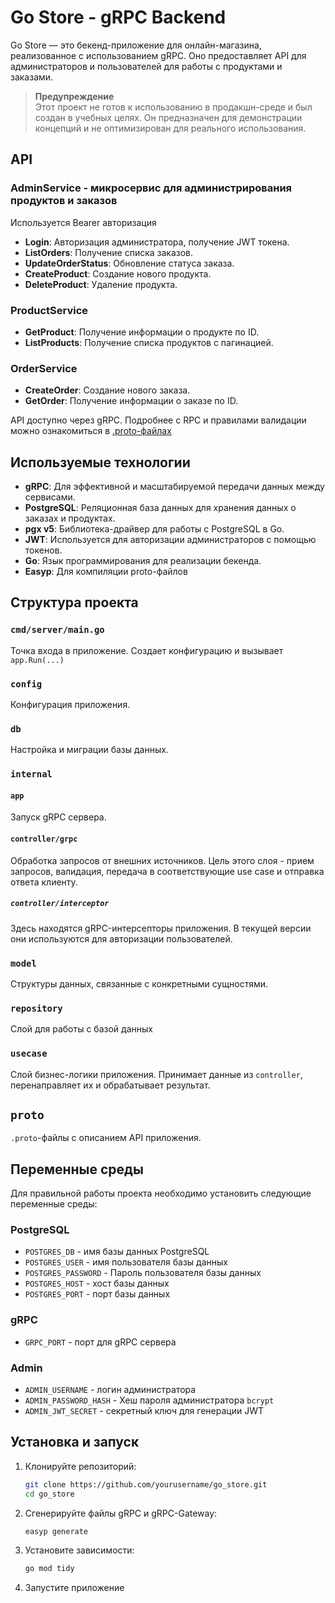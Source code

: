 # Go Store - gRPC Backend

Go Store — это бекенд-приложение для онлайн-магазина, реализованное с использованием gRPC.
Оно предоставляет API для администраторов и пользователей для работы с продуктами и заказами.

> **Предупреждение**  
> Этот проект не готов к использованию в продакшн-среде и был создан в учебных целях.
> Он предназначен для демонстрации концепций и не оптимизирован для реального использования.

## API

### **AdminService** - микросервис для администрирования продуктов и заказов

Используется Bearer авторизация

- **Login**: Авторизация администратора, получение JWT токена.
- **ListOrders**: Получение списка заказов.
- **UpdateOrderStatus**: Обновление статуса заказа.
- **CreateProduct**: Создание нового продукта.
- **DeleteProduct**: Удаление продукта.

### **ProductService**
- **GetProduct**: Получение информации о продукте по ID.
- **ListProducts**: Получение списка продуктов с пагинацией.

### **OrderService**
- **CreateOrder**: Создание нового заказа.
- **GetOrder**: Получение информации о заказе по ID.

API доступно через gRPC. Подробнее с RPC и правилами валидации можно ознакомиться в [.proto-файлах](proto)

## Используемые технологии

- **gRPC**: Для эффективной и масштабируемой передачи данных между сервисами.
- **PostgreSQL**: Реляционная база данных для хранения данных о заказах и продуктах.
- **pgx v5**: Библиотека-драйвер для работы с PostgreSQL в Go.
- **JWT**: Используется для авторизации администраторов с помощью токенов.
- **Go**: Язык программирования для реализации бекенда.
- **Easyp**: Для компиляции proto-файлов


## Структура проекта

### `cmd/server/main.go`

Точка входа в приложение. Создает конфигурацию и вызывает `app.Run(...)`

### `config`

Конфигурация приложения.

### `db`

Настройка и миграции базы данных.

### `internal`

#### `app`

Запуск gRPC сервера.

#### `controller/grpc`

Обработка запросов от внешних источников. Цель этого слоя - прием запросов, валидация, передача в соответствующие use case и отправка ответа клиенту.

##### `controller/interceptor`

Здесь находятся gRPC-интерсепторы приложения. В текущей версии они используются для авторизации пользователей.

### `model`

Структуры данных, связанные с конкретными сущностями.

### `repository`

Слой для работы с базой данных

### `usecase`

Слой бизнес-логики приложения. Принимает данные из `controller`, перенаправляет их и обрабатывает результат.

## `proto`

`.proto`-файлы с описанием API приложения.

## Переменные среды

Для правильной работы проекта необходимо установить следующие переменные среды:

### PostgreSQL

- `POSTGRES_DB` - имя базы данных PostgreSQL
- `POSTGRES_USER` - имя пользователя базы данных
- `POSTGRES_PASSWORD` - Пароль пользователя базы данных
- `POSTGRES_HOST` - хост базы данных
- `POSTGRES_PORT` - порт базы данных

### gRPC

- `GRPC_PORT` - порт для gRPC сервера

### Admin

- `ADMIN_USERNAME` - логин администратора
- `ADMIN_PASSWORD_HASH` - Хеш пароля администратора `bcrypt`
- `ADMIN_JWT_SECRET` - секретный ключ для генерации JWT

## Установка и запуск

1. Клонируйте репозиторий:
    ```bash
    git clone https://github.com/yourusername/go_store.git
    cd go_store
    ```

2. Сгенерируйте файлы gRPC и gRPC-Gateway:
    ```bash
    easyp generate
    ```

3. Установите зависимости:
    ```bash
    go mod tidy
    ```

4. Запустите приложение

